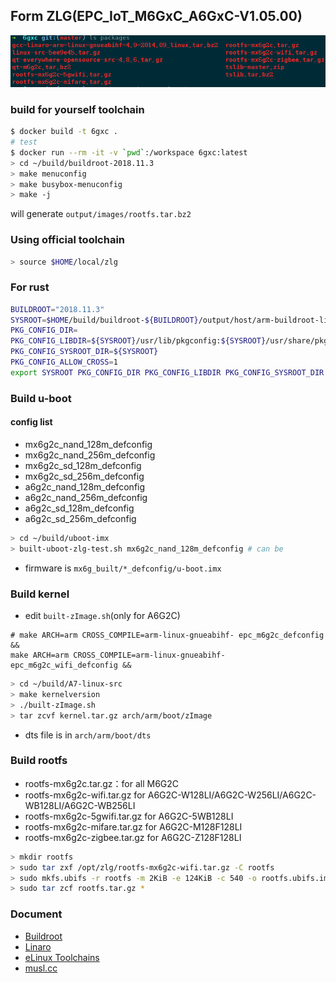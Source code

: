 Form ZLG(EPC_IoT_M6GxC_A6GxC-V1.05.00)
---

![packages](packages.png)

### build for yourself toolchain

```bash
$ docker build -t 6gxc .
# test
$ docker run --rm -it -v `pwd`:/workspace 6gxc:latest
> cd ~/build/buildroot-2018.11.3
> make menuconfig
> make busybox-menuconfig
> make -j
```

will generate `output/images/rootfs.tar.bz2`

### Using official toolchain

```bash
> source $HOME/local/zlg
```

### For rust

```bash
BUILDROOT="2018.11.3"
SYSROOT=$HOME/build/buildroot-${BUILDROOT}/output/host/arm-buildroot-linux-gnueabihf/sysroot
PKG_CONFIG_DIR=
PKG_CONFIG_LIBDIR=${SYSROOT}/usr/lib/pkgconfig:${SYSROOT}/usr/share/pkgconfig
PKG_CONFIG_SYSROOT_DIR=${SYSROOT}
PKG_CONFIG_ALLOW_CROSS=1
export SYSROOT PKG_CONFIG_DIR PKG_CONFIG_LIBDIR PKG_CONFIG_SYSROOT_DIR PKG_CONFIG_ALLOW_CROSS
```

### Build u-boot

#### config list

- mx6g2c_nand_128m_defconfig
- mx6g2c_nand_256m_defconfig
- mx6g2c_sd_128m_defconfig
- mx6g2c_sd_256m_defconfig
- a6g2c_nand_128m_defconfig
- a6g2c_nand_256m_defconfig
- a6g2c_sd_128m_defconfig
- a6g2c_sd_256m_defconfig

```bash
> cd ~/build/uboot-imx
> built-uboot-zlg-test.sh mx6g2c_nand_128m_defconfig # can be 
```

-  firmware is `mx6g_built/*_defconfig/u-boot.imx`

### Build kernel 

- edit `built-zImage.sh`(only for A6G2C)

```text
# make ARCH=arm CROSS_COMPILE=arm-linux-gnueabihf- epc_m6g2c_defconfig &&
make ARCH=arm CROSS_COMPILE=arm-linux-gnueabihf- epc_m6g2c_wifi_defconfig &&
```

```bash
> cd ~/build/A7-linux-src
> make kernelversion 
> ./built-zImage.sh
> tar zcvf kernel.tar.gz arch/arm/boot/zImage
```

- dts file is in `arch/arm/boot/dts`

### Build rootfs

- rootfs-mx6g2c.tar.gz：for all M6G2C
- rootfs-mx6g2c-wifi.tar.gz for A6G2C-W128LI/A6G2C-W256LI/A6G2C-WB128LI/A6G2C-WB256LI
- rootfs-mx6g2c-5gwifi.tar.gz for A6G2C-5WB128LI
- rootfs-mx6g2c-mifare.tar.gz for A6G2C-M128F128LI
- rootfs-mx6g2c-zigbee.tar.gz for A6G2C-Z128F128LI

```bash
> mkdir rootfs
> sudo tar zxf /opt/zlg/rootfs-mx6g2c-wifi.tar.gz -C rootfs
> sudo mkfs.ubifs -r rootfs -m 2KiB -e 124KiB -c 540 -o rootfs.ubifs.img
> sudo tar zcf rootfs.tar.gz *
```

### Document

- [Buildroot](https://buildroot.org/downloads/manual/manual.html)
- [Linaro](https://www.linaro.org/downloads/)
- [eLinux Toolchains](https://elinux.org/Toolchains)
- [musl.cc](https://musl.cc/)